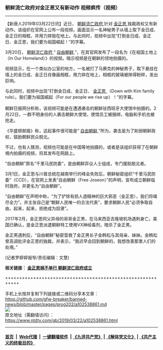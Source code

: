 ### 朝鲜流亡政府对金正恩又有新动作 视频疯传（视频）
------------------------

<div class="post_content" itemprop="articleBody">
 <p>
  【新唐人2019年03月22日讯】近日，
  <a href="https://www.ntdtv.com/gb/朝鲜流亡政府.htm">
   朝鲜流亡政府
  </a>
  针对
  <a href="https://www.ntdtv.com/gb/金正恩.htm">
   金正恩
  </a>
  独裁政权又有新动作。该组织在官网上公布一段视频，画面显示一名神秘男子从墙上取下金日成、金正日的相框，并用力摔毁在地上。与此同时，视频中出现“打倒金日成、金正日、金正恩，我们要为祖国崛起！”的字幕。
 </p>
 <p>
  3月20日，
  <a href="https://www.ntdtv.com/gb/朝鲜流亡政府.htm">
   朝鲜流亡政府
  </a>
  “
  <a href="https://www.ntdtv.com/gb/自由朝鲜.htm">
   自由朝鲜
  </a>
  ”，在其官网发布了一段名为《在祖国土地上（In Our Homeland）》的视频。暗示视频是在朝鲜的领地拍摄的。
 </p>
 <p>
  视频显示，在一个类似办公室的地方，一名被打了马赛克的神秘男子，取下悬挂在墙上的金日成、金正日肖像画相框，用力摔在地上，相框的玻璃被摔得粉碎，发出巨响。
 </p>
 <p>
  与此同时，视频中出现“打倒金日成、金正日、
  <a href="https://www.ntdtv.com/gb/金正恩.htm">
   金正恩
  </a>
  （Down with Kim family rule）。我们要为祖国崛起（For our people we rise up）！”的字幕。
  <br/>
  <br/>
  朝鲜日报网分析称，该视频可能是在遭遇袭击的朝鲜驻西班牙大使馆中拍摄的。2月22日，一群不明身份的人袭击朝鲜大使馆，使馆员工被捆绑，电脑和手机也被抢走。
 </p>
 <p>
  《华盛顿邮报》称，这起事件很可能是“
  <a href="https://www.ntdtv.com/gb/自由朝鲜.htm">
   自由朝鲜
  </a>
  ”所为，袭击是为了削弱朝鲜政权，鼓励朝鲜民众脱北。
 </p>
 <p>
  不过，也有人猜测，视频也可能是在中国等地拍摄的，或者是该组织获得了在朝鲜境内拍摄的视频，将其发布在网路上。
 </p>
 <p>
  “自由朝鲜”原名“千里马民防委”，是由朝鲜异议人士组成，专门援助脱北者。
 </p>
 <p>
  3月1日，金正恩与川普总统在越南举行的峰会失败后，朝鲜秘密组织“千里马民防委”（CCD），在官网上发表“自由朝鲜（Free Joseon）”的声明，宣布成立朝鲜临时政府，并更名为“自由朝鲜”。
 </p>
 <p>
  “自由朝鲜”在声明中称，“为了铲除有损人道精神的巨大邪恶（金正恩），我们将竭尽全力”。并主张自己是“朝鲜人民唯一的合法代表”，要求朝鲜人民“必须争取自由，起来，起来，拒绝成为奴隶”。
 </p>
 <p>
  2017年2月，金正恩同父异母的哥哥金正男，在马来西亚吉隆坡机场遇刺身亡。美国已确认，是金正恩派遣朝鲜特工使用VX神经毒剂，暗杀了金正男。
 </p>
 <p>
  金正男遇刺后，“自由朝鲜”秘密营救了金正男长子金韩松与其母亲、妹妹。金韩松曾高调批评金正恩的独裁，并表示，“我迟早会回到朝鲜的，我想改善那里人们的处境。”
 </p>
 <p>
  (记者罗婷婷报导/责任编辑：文慧)
 </p>
 <p>
  <strong>
   相关链接：
   <a href="https://www.ntdtv.com/b5/2019/03/01/a102523053.html">
    金正恩祸不单行 朝鲜流亡政府成立
   </a>
  </strong>
 </p>
 <div class="single_ad">
 </div>
</div>

+++++++++++++++++++++++++++++++++++++++++++++++++++++++++++<br/><br/>
手机上长按并复制下列链接或二维码分享本文章：<br/>
https://github.com/gfw-breaker/banned-news/blob/master/pages/prog202/a102538861.md <br/>
<a href='https://github.com/gfw-breaker/banned-news/blob/master/pages/prog202/a102538861.md'><img src='https://github.com/gfw-breaker/banned-news/blob/master/pages/prog202/a102538861.md.png'/></a> <br/>
原文地址（需翻墙访问）：https://www.ntdtv.com/gb/2019/03/22/a102538861.html


------------------------
#### [首页](https://github.com/gfw-breaker/banned-news/blob/master/README.md) &nbsp;|&nbsp; [Web代理](https://github.com/labour-camp/helloworld) &nbsp;|&nbsp; [一键翻墙软件](https://github.com/gfw-breaker/nogfw/blob/master/README.md) &nbsp;| [《九评共产党》](https://github.com/gfw-breaker/9ping.md/blob/master/README.md#九评之一评共产党是什么) | [《解体党文化》](https://github.com/gfw-breaker/jtdwh.md/blob/master/README.md) | [《共产主义的终极目的》](https://github.com/gfw-breaker/gczydzjmd.md/blob/master/README.md)

